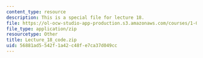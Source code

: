 ```yaml
---
content_type: resource
description: This is a special file for lecture 18.
file: https://ol-ocw-studio-app-production.s3.amazonaws.com/courses/1-00-introduction-to-computers-and-engineering-problem-solving-spring-2012/56881ad5542f1a42c48fe7ca37d049cc_Lecture_18_code.zip
file_type: application/zip
resourcetype: Other
title: Lecture_18_code.zip
uid: 56881ad5-542f-1a42-c48f-e7ca37d049cc
---
```


